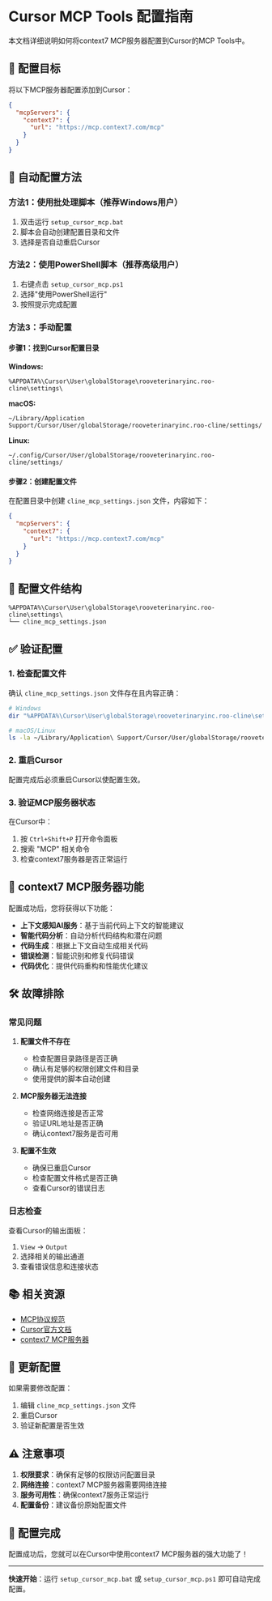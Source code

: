 # Cursor MCP Tools 配置指南

本文档详细说明如何将context7 MCP服务器配置到Cursor的MCP Tools中。

## 🎯 配置目标

将以下MCP服务器配置添加到Cursor：

```json
{
  "mcpServers": {
    "context7": {
      "url": "https://mcp.context7.com/mcp"
    }
  }
}
```

## 🔧 自动配置方法

### 方法1：使用批处理脚本（推荐Windows用户）

1. 双击运行 `setup_cursor_mcp.bat`
2. 脚本会自动创建配置目录和文件
3. 选择是否自动重启Cursor

### 方法2：使用PowerShell脚本（推荐高级用户）

1. 右键点击 `setup_cursor_mcp.ps1`
2. 选择"使用PowerShell运行"
3. 按照提示完成配置

### 方法3：手动配置

#### 步骤1：找到Cursor配置目录

**Windows:**
```
%APPDATA%\Cursor\User\globalStorage\rooveterinaryinc.roo-cline\settings\
```

**macOS:**
```
~/Library/Application Support/Cursor/User/globalStorage/rooveterinaryinc.roo-cline/settings/
```

**Linux:**
```
~/.config/Cursor/User/globalStorage/rooveterinaryinc.roo-cline/settings/
```

#### 步骤2：创建配置文件

在配置目录中创建 `cline_mcp_settings.json` 文件，内容如下：

```json
{
  "mcpServers": {
    "context7": {
      "url": "https://mcp.context7.com/mcp"
    }
  }
}
```

## 📁 配置文件结构

```
%APPDATA%\Cursor\User\globalStorage\rooveterinaryinc.roo-cline\settings\
└── cline_mcp_settings.json
```

## ✅ 验证配置

### 1. 检查配置文件

确认 `cline_mcp_settings.json` 文件存在且内容正确：

```bash
# Windows
dir "%APPDATA%\Cursor\User\globalStorage\rooveterinaryinc.roo-cline\settings\cline_mcp_settings.json"

# macOS/Linux
ls -la ~/Library/Application\ Support/Cursor/User/globalStorage/rooveterinaryinc.roo-cline/settings/cline_mcp_settings.json
```

### 2. 重启Cursor

配置完成后必须重启Cursor以使配置生效。

### 3. 验证MCP服务器状态

在Cursor中：
1. 按 `Ctrl+Shift+P` 打开命令面板
2. 搜索 "MCP" 相关命令
3. 检查context7服务器是否正常运行

## 🚀 context7 MCP服务器功能

配置成功后，您将获得以下功能：

- **上下文感知AI服务**：基于当前代码上下文的智能建议
- **智能代码分析**：自动分析代码结构和潜在问题
- **代码生成**：根据上下文自动生成相关代码
- **错误检测**：智能识别和修复代码错误
- **代码优化**：提供代码重构和性能优化建议

## 🛠️ 故障排除

### 常见问题

1. **配置文件不存在**
   - 检查配置目录路径是否正确
   - 确认有足够的权限创建文件和目录
   - 使用提供的脚本自动创建

2. **MCP服务器无法连接**
   - 检查网络连接是否正常
   - 验证URL地址是否正确
   - 确认context7服务是否可用

3. **配置不生效**
   - 确保已重启Cursor
   - 检查配置文件格式是否正确
   - 查看Cursor的错误日志

### 日志检查

查看Cursor的输出面板：
1. `View` → `Output`
2. 选择相关的输出通道
3. 查看错误信息和连接状态

## 📚 相关资源

- [MCP协议规范](https://modelcontextprotocol.io/)
- [Cursor官方文档](https://cursor.sh/docs)
- [context7 MCP服务器](https://mcp.context7.com)

## 🔄 更新配置

如果需要修改配置：
1. 编辑 `cline_mcp_settings.json` 文件
2. 重启Cursor
3. 验证新配置是否生效

## ⚠️ 注意事项

1. **权限要求**：确保有足够的权限访问配置目录
2. **网络连接**：context7 MCP服务器需要网络连接
3. **服务可用性**：确保context7服务正常运行
4. **配置备份**：建议备份原始配置文件

## 🎉 配置完成

配置成功后，您就可以在Cursor中使用context7 MCP服务器的强大功能了！

---

**快速开始**：运行 `setup_cursor_mcp.bat` 或 `setup_cursor_mcp.ps1` 即可自动完成配置。
